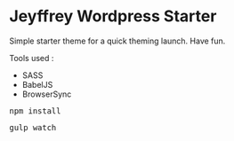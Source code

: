 # Jeyffrey Wordpress Starter


Simple starter theme for a quick theming launch. Have fun.

Tools used :
- SASS
- BabelJS
- BrowserSync


<pre>npm install</pre>
<pre>gulp watch</pre>
